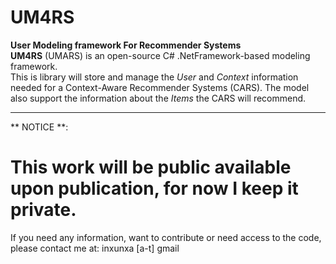 # UM4RS
 **User Modeling framework For Recommender Systems**   
 **UM4RS** (UMARS) is an open-source C# .NetFramework-based modeling framework.   
 This is library will store and manage the _User_ and _Context_ information needed for a Context-Aware Recommender Systems (CARS). The model also support the information about the _Items_ the CARS will recommend.
 
 --------
 ** NOTICE **:   
 # This work will be public available upon publication, for now I keep it private.
 If you need any information, want to contribute or need access to the code, please contact me at: inxunxa [a-t] gmail
